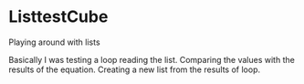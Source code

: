 # ListtestCube
Playing around with lists

Basically I was testing a loop reading the list. 
Comparing the values with the results of the equation.
Creating a new list from the results of loop.
